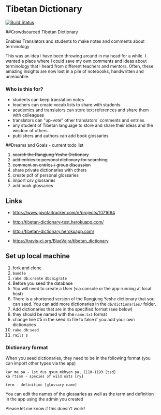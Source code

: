 Tibetan Dictionary
==================

[![Build Status](https://travis-ci.org/BlueVajra/tibetan_dictionary.svg?branch=master)](https://travis-ci.org/BlueVajra/tibetan_dictionary)

##Crowdsourced Tibetan Dictionary

Enables Translators and students to make notes and comments about terminology

This was an idea I have been throwing around in my head for a while. I wanted a place where I could save my own comments and ideas about terminology that I heard from different teachers and mentors.
Often, these amazing insights are now lost in a pile of notebooks, handwritten and unreadable.

### Who is this for?
- students can keep translation notes
- teachers can create vocab lists to share with students
- academics and translators can store text references and share them with colleagues
- translators can "up-vote" other translators' comments and entries.
- any student of Tibetan language to store and share their ideas and the wisdom of others.
- publishers and authors can add book glossaries

##Dreams and Goals - current todo list

1. ~~search the Rangjung Yeshe Dictionary~~
1. ~~add entries to personal dictionary for searching~~
1. ~~comment on entries / group discussion~~
1. share private dictionaries with others
1. create pdf of personal glossaries
1. import csv glossaries
1. add book glossaries

## Links

- https://www.pivotaltracker.com/n/projects/1071684
- http://tibetan-dictionary-test.herokuapp.com/
- http://tibetan-dictionary.herokuapp.com/

- https://travis-ci.org/BlueVajra/tibetan_dictionary

## Set up local machine

1. fork and clone
2. `bundle`
3. `rake db:create db:migrate`
1. Before you seed the database
  1. You will need to create a User (via console or the app running at local host)
  1. There is a shortened version of the Rangjung Yeshe dictionary that you can seed. You can add more dictionaries in the `db/dictionaries/` folder.
  1. Add dictionaries that are in the specified format (see below) 
  1. they should be named with the `name.txt` format
  1. change line #5 in the seed.rb file to false if you add your own dictionaries
1. `rake db:seed`
4. `rails s`

### Dictionary format

When you seed dictionaries, they need to be in the following format (you can import other types via the app)

```
kar ma pa - 1st dus gsum mkhyen pa, 1110-1193 [tsd]
ka rtsam - species of wild oats [ry]
```

`term - definition [glossary name]`

You can edit the names of the glossaries as well as the term and definition in the app using the admin you created


Please let me know if this doesn't work!